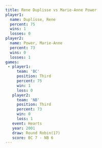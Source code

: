 ```yaml
---
title: Rene Duplisse vs Marie-Anne Power
player1:                 
  name: Duplisse, Rene   
  percent: 75            
  wins: 1                
  losses: 0              
player2:                 
  name: Power, Marie-Anne
  percent: 73            
  wins: 0                
  losses: 1              
games:
 - player1:         
     team: 'BC'     
     position: Third
     percent: 75    
     win: 1         
     loss: 0        
   player2:         
     team: 'NB'     
     position: Third
     percent: 73    
     win: 0         
     loss: 1        
   event: Hearts        
   year: 2001           
   draw: Round Robin(17)
   score: BC 7 - NB 6   
---
```

